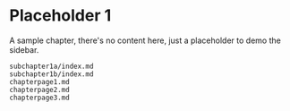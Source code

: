 # Placeholder 1

A sample chapter, there's no content here, just a placeholder to demo the sidebar.

```{toctree}
subchapter1a/index.md
subchapter1b/index.md
chapterpage1.md
chapterpage2.md
chapterpage3.md
```